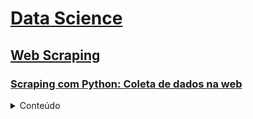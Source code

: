 # [Data Science](https://github.com/renatanesio/DataScience)

## [Web Scraping](https://github.com/renatanesio/DataScience/tree/master/WebScraping)
### [Scraping com Python: Coleta de dados na web](https://www.alura.com.br/curso-online-web-scraping-data-science-python)
<details>
<summary>Conteúdo</summary>
 
 - Obtenção e limpeza de HTML
 - Biblioteca BeautifulSoup
    - Métodos:
        - find(), findAll()
        - findParent(), findParents()
        - findPreviousSibling(), findPreviousSiblings()
        - findNextSibling(), findNextSiblings()
        - findNext(), findAllNext()
        - findPrevious(), findAllPreviou()
 - Captura de dados
    - DataFrames com biblioteca pandas
    - Acesso a arquivos de imagem através do notebook
    - Download de arquivos para diretórios locais
</details>
